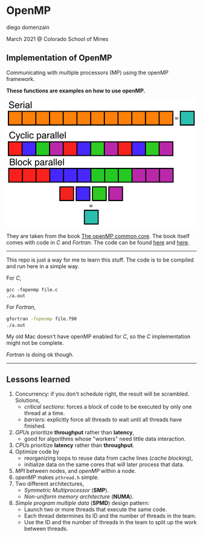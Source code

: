 # OpenMP
diego domenzain

March 2021 @ Colorado School of Mines

## Implementation of OpenMP

Communicating with multiple processors (MP) using the openMP framework.

__These functions are examples on how to use openMP.__

[![](../pics/serial-parallel.png)](./)

They are taken from the book [The openMP common core](https://mitpress.mit.edu/books/openmp-common-core). The book itself comes with code in *C* and *Fortran*. The code can be found [here](http://ompcore.com/) and [here](https://github.com/tgmattso/OmpCommonCore/tree/master/Book/).

---

This repo is just a way for me to learn this stuff. The code is to be compiled and run here in a simple way.

For *C*,
```shell
gcc -fopenmp file.c
./a.out
```

For *Fortran*,
```bash
gfortran -fopenmp file.f90
./a.out
```

My old Mac doesn't have openMP enabled for *C*, so the *C* implementation might not be complete.

*Fortran* is doing ok though. 

---

## Lessons learned

1. Concurrency: if you don't schedule right, the result will be scrambled. Solutions,
    * *critical sections*: forces a block of code to be executed by only one thread at a time.
    * *barriers*: explicitly force all threads to wait until all threads have finished.
1. *GPU*s prioritize __throughput__ rather than __latency__,
    * good for algorithms whose "workers" need little data interaction.
1. *CPU*s prioritize __latency__ rather than __throughput__.
1. Optimize code by
    * reorganizing loops to reuse data from cache lines (*cache blocking*),
    * initialize data on the same cores that will later process that data.
1. *MPI* between nodes, and *openMP* within a node.
1. *openMP* makes ```pthread.h``` simple.
1. Two different architectures,
    * *Symmetric Multiprocessor* (**SMP**).
    * *Non-uniform memory architecture* (**NUMA**).
1. *Simple program multiple data* (**SPMD**) design pattern:
    * Launch two or more threads that execute the same code.
    * Each thread determines its ID and the number of threads in the team.
    * Use the ID and the number of threads in the team to split up the work between threads.

